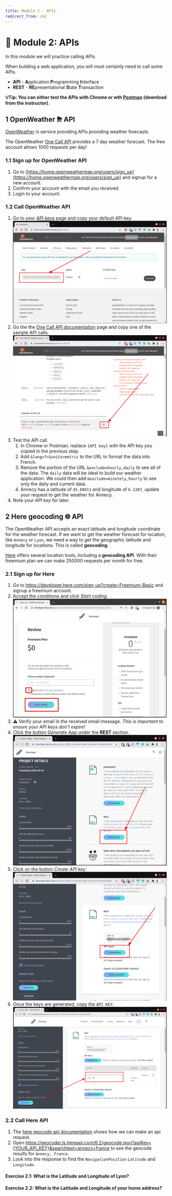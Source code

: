 ```yaml
---
title: Module 2 - APIs
redirect_from: /m2
---
```


# 🤖 Module 2: APIs

In this module we will practice calling APIs.

When building a web application, you will most certainly need to call some APIs.

* **API** - **A**pplication **P**rogramming **I**nterface
* **REST** - **RE**presentational **S**tate **T**ransaction

**💡Tip: You can either test the APIs with Chrome or wth [Postman](https://www.getpostman.com/) (download from the instructor).**

## 1 OpenWeather ⛈ API

[OpenWeather](https://openweathermap.org/) is service providing APIs providing weather forecasts.

The OpenWeather [One Call API](https://openweathermap.org/api/one-call-api) provides a 7 day weather forecast. The free account allows 1000 requests per day!

### 1.1 Sign up for OpenWeather API
1. Go to [https://home.openweathermap.org/users/sign_up](https://home.openweathermap.org/users/sign_up) and signup for a new account.
1. Confirm your account with the email you received.
1. Login to your account.

### 1.2 Call OpenWeather API
1. Go to your [API keys](https://home.openweathermap.org/api_keys) page and copy your default API key.
   ![OpenWeather API key](./images/openweather-api-key.png)
1. Go the the [One Call API documentation](https://openweathermap.org/api/one-call-api) page and copy one of the sample API calls.
   ![OpenWeather Sample API call](images/openweather-sample.png)
1. Test the API call.
   1. In Chrome or Postman, replace `{API key}` with the API key you copied in the previous step.
   1. Add `&lang=fr&units=metric` to the URL to format the data into French.
   1. Remove the portion of the URL `&exclude=hourly,daily` to see all of the data. The `daily` data will be ideal to build our weather application. We could then add `&exclude=minutely,hourly` to see only the daily and current data.
   1. Annecy has a latitude of `45.89911` and longitude of `6.1287`, update your request to get the weather for Annecy.
1. Note your _API key_ for later.

## 2 Here geocoding 🌐 API

The OpenWeather API accepts an exact latitude and longitude coordinate for the weather forecast. If we want to get the weather forecast for location, like `Annecy` or `Lyon`, we need a way to get the geographic latitude and longitude for locations. This is called **geocoding**.

[Here](https://www.here.com/) offers several location tools, including a **geocoding API**. With their freemium plan we can make 250000 requests per month for free.

### 2.1 Sign up for Here
1. Go to https://developer.here.com/sign-up?create=Freemium-Basic and signup a freemium account.
1. Accept the conditions and click _Start coding_.
   ![here signup](images/here-signup.jpg)
1. ⚠️ Verify your email in the received email message. _This is important to ensure your API keys don't expire!_
1. Click the button _Generate App_ under the **REST** section.
   ![here generate app](images/here-generate-app.png)
1. Click on the button _Create API key_.
   ![here generate api key](images/here-generate-keys.png)
1. Once the keys are generated, copy the `API KEY`:
   ![here api key](images/here-key.png)

### 2.2 Call Here API
1. The [here geocode api documentation](https://developer.here.com/documentation/geocoder/dev_guide/topics/quick-start-geocode.html) shows how we can make an api request.
1. Open https://geocoder.ls.hereapi.com/6.2/geocode.json?apiKey={YOUR_API_KEY}&searchtext=annecy+france to see the geocode results for `Annecy, France`.
1. Look into the response to find the `NavigationPosition` `Latitude` and `Longitude`.

#### Exercise 2.1: What is the Latitude and Longitude of Lyon?

#### Exercise 2.2: What is the Latitude and Longitude of your home address?
